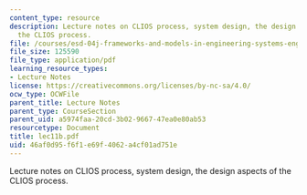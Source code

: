 ```yaml
---
content_type: resource
description: Lecture notes on CLIOS process, system design, the design aspects of
  the CLIOS process.
file: /courses/esd-04j-frameworks-and-models-in-engineering-systems-engineering-system-design-spring-2007/46af0d95f6f1e69f4062a4cf01ad751e_lec11b.pdf
file_size: 125590
file_type: application/pdf
learning_resource_types:
- Lecture Notes
license: https://creativecommons.org/licenses/by-nc-sa/4.0/
ocw_type: OCWFile
parent_title: Lecture Notes
parent_type: CourseSection
parent_uid: a5974faa-20cd-3b02-9667-47ea0e80ab53
resourcetype: Document
title: lec11b.pdf
uid: 46af0d95-f6f1-e69f-4062-a4cf01ad751e
---
```

Lecture notes on CLIOS process, system design, the design aspects of the CLIOS process.